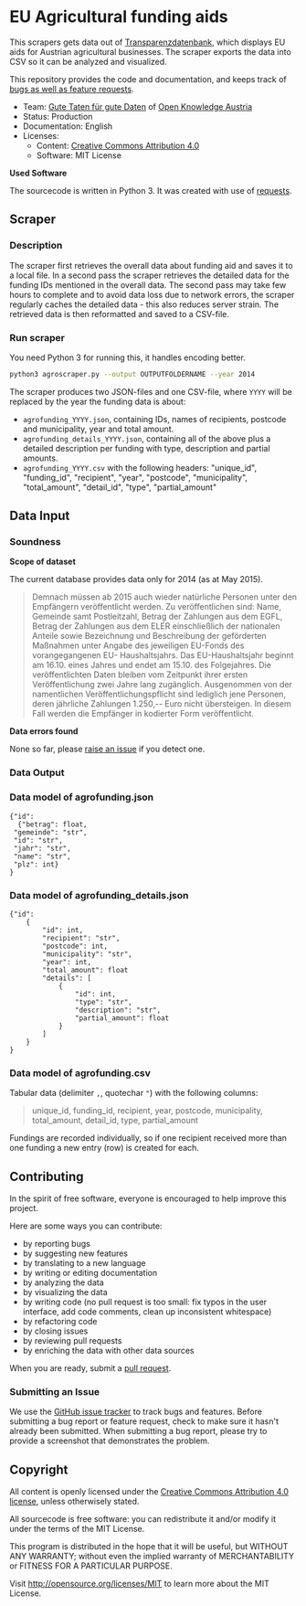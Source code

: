 # EU Agricultural funding aids
This scrapers gets data out of [Transparenzdatenbank](http://transparenzdatenbank.at/), which displays EU aids for Austrian agricultural businesses. The scraper exports the data into CSV so it can be analyzed and visualized.

This repository provides the code and documentation, and keeps track of [bugs as well as feature requests](https://github.com/OKFNat/agroScraper/issues).

* Team: [Gute Taten für gute Daten](http://okfn.at/gutedaten/) of [Open Knowledge Austria](http://okfn.at/)
* Status: Production
* Documentation: English
* Licenses:
  * Content: [Creative Commons Attribution 4.0](http://creativecommons.org/licenses/by/4.0/)
  * Software: MIT License

**Used Software**

The sourcecode is written in Python 3. It was created with use of [requests](http://docs.python-requests.org/en/master/).

## Scraper

### Description

The scraper first retrieves the overall data about funding aid and saves it to a local file. In a second pass the scraper retrieves the detailed data for the funding IDs mentioned in the overall data. The second pass may take few hours to complete and to avoid data loss due to network errors, the scraper regularly caches the detailed data - this also reduces server strain. The retrieved data is then reformatted and saved to a CSV-file.

### Run scraper

You need Python 3 for running this, it handles encoding better.

```bash
python3 agroscraper.py --output OUTPUTFOLDERNAME --year 2014
```

The scraper produces two JSON-files and one CSV-file, where `YYYY` will be replaced by the year the funding data is about:
* `agrofunding_YYYY.json`, containing IDs, names of recipients, postcode and municipality, year and total amount.
* `agrofunding_details_YYYY.json`, containing all of the above plus a detailed description per funding with type, description and partial amounts.
* `agrofunding_YYYY.csv` with the following headers: "unique_id", "funding_id", "recipient", "year", "postcode", "municipality", "total_amount", "detail_id", "type", "partial_amount"

## Data Input

### Soundness

**Scope of dataset**

The current database provides data only for 2014 (as at May 2015).

> Demnach müssen ab 2015 auch wieder natürliche Personen unter den Empfängern veröffentlicht werden. Zu veröffentlichen sind: Name, Gemeinde samt Postleitzahl, Betrag der Zahlungen aus dem EGFL, Betrag der Zahlungen aus dem ELER einschließlich der nationalen Anteile sowie Bezeichnung und Beschreibung der geförderten Maßnahmen unter Angabe des jeweiligen EU-Fonds des vorangegangenen EU- Haushaltsjahrs. Das EU-Haushaltsjahr beginnt am 16.10. eines Jahres und endet am 15.10. des Folgejahres. Die veröffentlichten Daten bleiben vom Zeitpunkt ihrer ersten Veröffentlichung zwei Jahre lang zugänglich. Ausgenommen von der namentlichen Veröffentlichungspflicht sind lediglich jene Personen, deren jährliche Zahlungen 1.250,-- Euro nicht übersteigen. In diesem Fall werden die Empfänger in kodierter Form veröffentlicht.

**Data errors found**

None so far, please [raise an issue](https://github.com/OKFNat/agroScraper/issues) if you detect one.

### Data Output

### Data model of agrofunding.json

```
{"id":
  {"betrag": float,
 "gemeinde": "str",
 "id": "str",
 "jahr": "str",
 "name": "str",
 "plz": int}
}
```

### Data model of agrofunding_details.json

```
{"id":
	{
		"id": int,
		"recipient": "str",
		"postcode": int,
		"municipality": "str",
		"year": int,
		"total_amount": float
		"details": [
			{
				"id": int,
				"type": "str",
				"description": "str",
				"partial_amount": float
			}
		]
	}
}
```

### Data model of agrofunding.csv

Tabular data (delimiter `,`, quotechar `"`) with the following columns:

> unique_id, funding_id, recipient, year, postcode, municipality, total_amount, detail_id, type, partial_amount

Fundings are recorded individually, so if one recipient received more than one funding a new entry (row) is created for each.

## Contributing

In the spirit of free software, everyone is encouraged to help improve this project.

Here are some ways you can contribute:

* by reporting bugs
* by suggesting new features
* by translating to a new language
* by writing or editing documentation
* by analyzing the data
* by visualizing the data
* by writing code (no pull request is too small: fix typos in the user interface, add code comments, clean up inconsistent whitespace)
* by refactoring code
* by closing issues
* by reviewing pull requests
* by enriching the data with other data sources

When you are ready, submit a [pull request](https://github.com/OKFNat/agroScraper/pulls).

### Submitting an Issue

We use the [GitHub issue tracker](https://github.com/OKFNat/agroScraper/issues) to track bugs and features. Before submitting a bug report or feature request, check to make sure it hasn't already been submitted. When submitting a bug report, please try to provide a screenshot that demonstrates the problem.

## Copyright

All content is openly licensed under the [Creative Commons Attribution 4.0 license](http://creativecommons.org/licenses/by/4.0/), unless otherwisely stated.

All sourcecode is free software: you can redistribute it and/or modify it under the terms of the MIT License.

This program is distributed in the hope that it will be useful, but WITHOUT ANY WARRANTY; without even the implied warranty of MERCHANTABILITY or FITNESS FOR A PARTICULAR PURPOSE.

Visit http://opensource.org/licenses/MIT to learn more about the MIT License.
